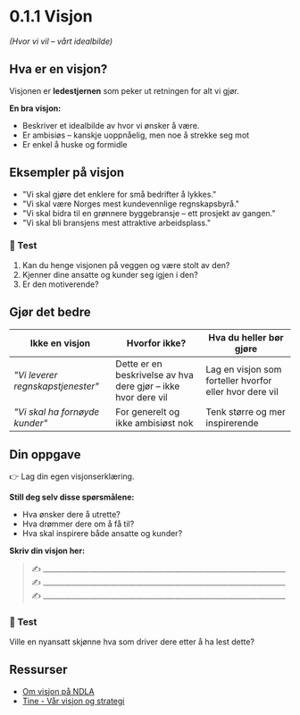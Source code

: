 # 0.1.1 Visjon  
*(Hvor vi vil – vårt idealbilde)*

## Hva er en visjon?
Visjonen er **ledestjernen** som peker ut retningen for alt vi gjør.

**En bra visjon:**
- Beskriver et idealbilde av hvor vi ønsker å være.
- Er ambisiøs – kanskje uoppnåelig, men noe å strekke seg mot
- Er enkel å huske og formidle


## Eksempler på visjon

- "Vi skal gjøre det enklere for små bedrifter å lykkes."
- "Vi skal være Norges mest kundevennlige regnskapsbyrå."
- "Vi skal bidra til en grønnere byggebransje – ett prosjekt av gangen."
- "Vi skal bli bransjens mest attraktive arbeidsplass."

### 🎯 Test
1. Kan du henge visjonen på veggen og være stolt av den?
2. Kjenner dine ansatte og kunder seg igjen i den?
3. Er den motiverende?

## Gjør det bedre

| Ikke en visjon | Hvorfor ikke? | Hva du heller bør gjøre |
|-------------|----------------|--------------------------|
| *"Vi leverer regnskapstjenester"* | Dette er en beskrivelse av hva dere gjør – ikke hvor dere vil | Lag en visjon som forteller hvorfor eller hvor dere vil |
| *"Vi skal ha fornøyde kunder"* | For generelt og ikke ambisiøst nok | Tenk større og mer inspirerende |



## Din oppgave

👉 Lag din egen visjonserklæring.

**Still deg selv disse spørsmålene:**
- Hva ønsker dere å utrette?
- Hva drømmer dere om å få til?
- Hva skal inspirere både ansatte og kunder?

**Skriv din visjon her:**

> ✍️ ____________________________________________________________________  
> ✍️ ____________________________________________________________________  
> ✍️ ____________________________________________________________________  

### 🎯 Test 
Ville en nyansatt skjønne hva som driver dere etter å ha lest dette?


## Ressurser
- [Om visjon på NDLA](https://ndla.no/r/markedsforing-og-ledelse-2/visjon/47cc1e41df)
- [Tine - Vår visjon og strategi](https://www.tine.no/jobb-i-tine/var-visjon-og-strategi)
